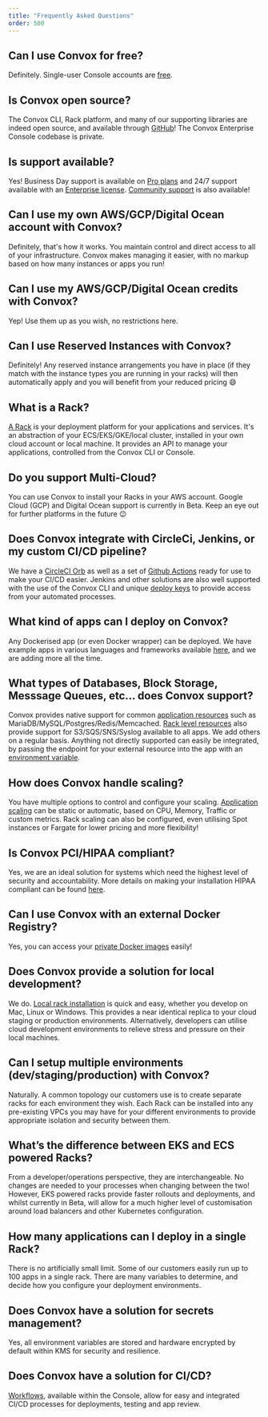 ```yaml
---
title: "Frequently Asked Questions"
order: 500
---
```


## Can I use Convox for free?

  Definitely.  Single-user Console accounts are [free](https://console.convox.com/signup).

## Is Convox open source?

  The Convox CLI, Rack platform, and many of our supporting libraries are indeed open source, and available through [GitHub](https://github.com/convox)!  The Convox Enterprise Console codebase is private.

## Is support available?

  Yes!  Business Day support is available on [Pro plans](/pricing) and 24/7 support available with an [Enterprise license](/enterprise).  [Community support](https://community.convox.com/) is also available!

## Can I use my own AWS/GCP/Digital Ocean account with Convox?

  Definitely, that's how it works.  You maintain control and direct access to all of your infrastructure.  Convox makes managing it easier, with no markup based on how many instances or apps you run!

## Can I use my AWS/GCP/Digital Ocean credits with Convox?

  Yep!  Use them up as you wish, no restrictions here.

## Can I use Reserved Instances with Convox?

  Definitely!  Any reserved instance arrangements you have in place (if they match with the instance types you are running in your racks) will then automatically apply and you will benefit from your reduced pricing 😄

## What is a Rack?

  [A Rack](/introduction/rack) is your deployment platform for your applications and services.  It's an abstraction of your ECS/EKS/GKE/local cluster, installed in your own cloud account or local machine.  It provides an API to manage your applications, controlled from the Convox CLI or Console.  

## Do you support Multi-Cloud?

  You can use Convox to install your Racks in your AWS account.  Google Cloud (GCP) and Digital Ocean support is currently in Beta.  Keep an eye out for further platforms in the future 😉

## Does Convox integrate with CircleCi, Jenkins, or my custom CI/CD pipeline?

  We have a [CircleCI Orb](https://circleci.com/orbs/registry/orb/convox/orb) as well as a set of [Github Actions](/external-services/github-actions) ready for use to make your CI/CD easier.  Jenkins and other solutions are also well supported with the use of the Convox CLI and unique [deploy keys](/console/deploy-keys) to provide access from your automated processes.  

## What kind of apps can I deploy on Convox?

  Any Dockerised app (or even Docker wrapper) can be deployed.  We have example apps in various languages and frameworks available [here](/example-apps/examples), and we are adding more all the time.

## What types of Databases, Block Storage, Messsage Queues, etc… does Convox support?

  Convox provides native support for common [application resources](/application/resources) such as MariaDB/MySQL/Postgres/Redis/Memcached.  [Rack level resources](/gen1/resources) also provide support for S3/SQS/SNS/Syslog available to all apps.  We add others on a regular basis.  Anything not directly supported can easily be integrated, by passing the endpoint for your external resource into the app with an [environment variable](/application/environment).  

## How does Convox handle scaling?

  You have multiple options to control and configure your scaling.  [Application scaling](/deployment/scaling) can be static or automatic, based on CPU, Memory, Traffic or custom metrics.  Rack scaling can also be configured, even utilising Spot instances or Fargate for lower pricing and more flexibility!

## Is Convox PCI/HIPAA compliant?

  Yes, we are an ideal solution for systems which need the highest level of security and accountability.  More details on making your installation HIPAA compliant can be found [here](reference/hipaa-compliance).

## Can I use Convox with an external Docker Registry?

  Yes, you can access your [private Docker images](/deployment/private-registries) easily!

## Does Convox provide a solution for local development?

  We do.  [Local rack installation](/development/running-locally) is quick and easy, whether you develop on Mac, Linux or Windows.  This provides a near identical replica to your cloud staging or production environments.  Alternatively, developers can utilise cloud development environments to relieve stress and pressure on their local machines.

## Can I setup multiple environments (dev/staging/production) with Convox?

  Naturally.  A common topology our customers use is to create separate racks for each environment they wish.  Each Rack can be installed into any pre-existing VPCs you may have for your different environments to provide appropriate isolation and security between them.

## What’s the difference between EKS and ECS powered Racks?

  From a developer/operations perspective, they are interchangeable.  No changes are needed to your processes when changing between the two!  However, EKS powered racks provide faster rollouts and deployments, and whilst currently in Beta, will allow for a much higher level of customisation around load balancers and other Kubernetes configuration.

## How many applications can I deploy in a single Rack?

  There is no artificially small limit.  Some of our customers easily run up to 100 apps in a single rack.  There are many variables to determine, and decide how you configure your deployment environments.

## Does Convox have a solution for secrets management?

  Yes, all environment variables are stored and hardware encrypted by default within KMS for security and resilience.

## Does Convox have a solution for CI/CD?

  [Workflows](/console/workflows), available within the Console, allow for easy and integrated CI/CD processes for deployments, testing and app review.
